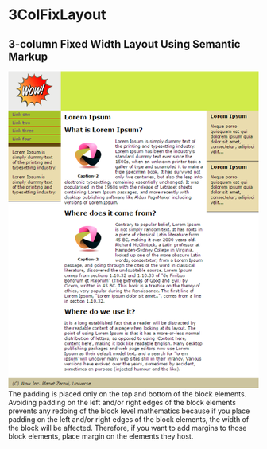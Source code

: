 # 3ColFixLayout
## 3-column Fixed Width Layout Using Semantic Markup
![3-column Fixed Width Layout Using Semantic Markup ](https://github.com/htmleceous/3ColFixLayout/blob/master/images/result.tif)
The padding is placed only on the top and bottom of the block elements. Avoiding padding on the left and/or right edges of the block elements prevents any redoing of the block level mathematics because if you place padding on the left and/or right edges of the block elements, the width of the block will be affected. Therefore, if you want to add margins to those block elements, place margin on the elements they host.


